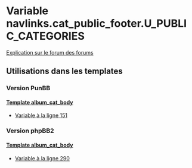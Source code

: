 # Variable navlinks.cat_public_footer.U_PUBLIC_CATEGORIES
[Explication sur le forum des forums](http://forum.forumactif.com/t294113-listing-des-variables#navlinks.cat_public_footer.U_PUBLIC_CATEGORIES)
## Utilisations dans les templates
### Version PunBB
#### [Template album_cat_body](punbb/album_cat_body.md)
* [Variable à la ligne 151](../punbb/album_cat_body.tpl#L151)
### Version phpBB2
#### [Template album_cat_body](subsilver/album_cat_body.md)
* [Variable à la ligne 290](../subsilver/album_cat_body.tpl#L290)
